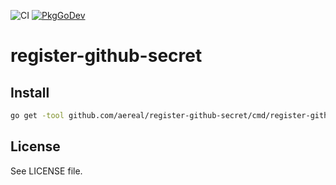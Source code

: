 ![CI][ci-status]
[![PkgGoDev][pkg-go-dev-badge]][pkg-go-dev]

# register-github-secret

## Install

```sh
go get -tool github.com/aereal/register-github-secret/cmd/register-github-secret
```

## License

See LICENSE file.

[pkg-go-dev]: https://pkg.go.dev/github.com/aereal/register-github-secret
[pkg-go-dev-badge]: https://pkg.go.dev/badge/aereal/register-github-secret
[ci-status]: https://github.com/aereal/register-github-secret/workflows/ci/badge.svg?branch=main
